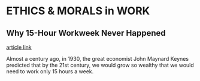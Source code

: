 # ETHICS & MORALS in WORK

## Why 15-Hour Workweek Never Happened 

[article link](https://medium.com/s/notes-on-changing-your-life/what-happened-to-the-15-hour-workweek-934d96613a52)

Almost a century ago, in 1930, the great economist John Maynard Keynes predicted that by the 21st century, we would grow so wealthy that we would need to work only 15 hours a week.
